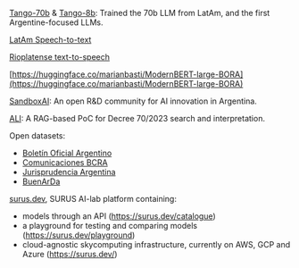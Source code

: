 [Tango-70b](https://tangoia.com/) & [Tango-8b](https://huggingface.co/sandbox-ai/Llama-3.1-Tango-8b-Instruct-f16): Trained the 70b LLM from LatAm, and the first Argentine-focused LLMs.

[LatAm Speech-to-text](https://huggingface.co/marianbasti/distil-whisper-large-v3-es)

[Rioplatense text-to-speech](https://huggingface.co/marianbasti/XTTS-v2-argentinian-spanish)

[https://huggingface.co/marianbasti/ModernBERT-large-BORA](https://huggingface.co/marianbasti/ModernBERT-large-BORA)

[SandboxAI](https://sandboxai.ai/): An open R&D community for AI innovation in Argentina.

[ALI](https://github.com/sandbox-ai/ali): A RAG-based PoC for Decree 70/2023 search and interpretation.


Open datasets:
-  [Boletín Oficial Argentino](https://github.com/sandbox-ai/Boletin-Oficial-Argentina)
-  [Comunicaciones BCRA](https://github.com/sandbox-ai/Comunicaciones-BCRA)
-  [Jurisprudencia Argentina](https://github.com/sandbox-ai/Jurisprudencia-Argentina)
-  [BuenArDa](https://github.com/sandbox-ai/BuenArDa)



[surus.dev](https://surus.dev/), SURUS AI-lab platform containing: 

- models through an API (https://surus.dev/catalogue)
- a playground for testing and comparing models (https://surus.dev/playground)
- cloud-agnostic skycomputing infrastructure, currently on AWS, GCP and Azure (https://surus.dev/)








